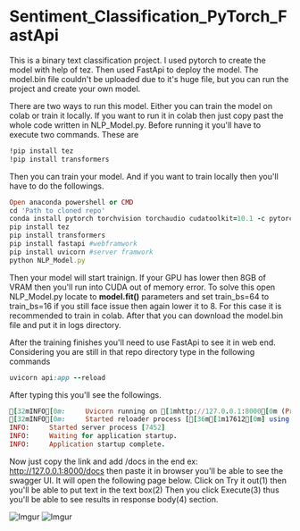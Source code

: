 # Sentiment_Classification_PyTorch_FastApi

This is a binary text classification project. I used pytorch to create the model with help of tez. Then used FastApi to deploy the model. The model.bin file couldn't be uploaded due to it's huge file, but you can run the project and create your own model.

There are two ways to run this model. Either you can train the model on colab or train it locally. If you want to run it in colab then just copy past the whole code written in NLP_Model.py. Before running it you'll have to execute two commands. These are

```ruby
!pip install tez
!pip install transformers
```
Then you can train your model. And if you want to train locally then you'll have to do the followings.

```ruby
Open anaconda powershell or CMD
cd 'Path to cloned repo'
conda install pytorch torchvision torchaudio cudatoolkit=10.1 -c pytorch
pip install tez
pip install transformers
pip install fastapi #webframwork
pip install uvicorn #server framwork
python NLP_Model.py
```
Then your model will start trainign. If your GPU has lower then 8GB of VRAM then you'll run into CUDA out of memory error. To solve this open NLP_Model.py locate to **model.fit()** parameters and set train_bs=64 to train_bs=16 if you still face issue then again lower it to 8. For this case it is recommended to train in colab. After that you can download the model.bin file and put it in logs directory.

After the training finishes you'll need to use FastApi to see it in web end. Considering you are still in that repo directory type in the following commands

```ruby
uvicorn api:app --reload
```
After typing this you'll see the followings.

```ruby
[32mINFO[0m:     Uvicorn running on [1mhttp://127.0.0.1:8000[0m (Press CTRL+C to quit)
[32mINFO[0m:     Started reloader process [[36m[1m17612[0m] using [36m[1mstatreload[0m
INFO:     Started server process [7452]
INFO:     Waiting for application startup.
INFO:     Application startup complete.
```

Now just copy the link and add /docs in the end ex: http://127.0.0.1:8000/docs then paste it in browser you'll be able to see the swagger UI. It will open the following page below. Click on Try it out(1) then you'll be able to put text in the text box(2) Then you click Execute(3) thus you'll be able to see results in response body(4) section.

![Imgur](https://i.imgur.com/rnuU5L8.png)
![Imgur](https://i.imgur.com/NuKTawZ.png)